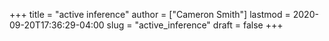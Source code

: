 +++
title = "active inference"
author = ["Cameron Smith"]
lastmod = 2020-09-20T17:36:29-04:00
slug = "active_inference"
draft = false
+++
